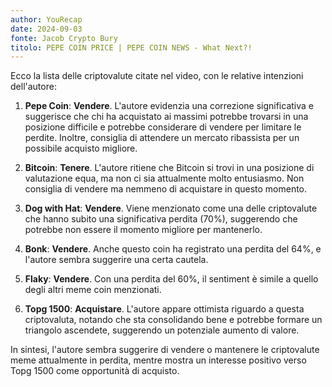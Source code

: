 ```yaml
---
author: YouRecap
date: 2024-09-03
fonte: Jacob Crypto Bury
titolo: PEPE COIN PRICE | PEPE COIN NEWS - What Next?!
---
```


Ecco la lista delle criptovalute citate nel video, con le relative intenzioni dell'autore:

1. **Pepe Coin**: **Vendere**. L'autore evidenzia una correzione significativa e suggerisce che chi ha acquistato ai massimi potrebbe trovarsi in una posizione difficile e potrebbe considerare di vendere per limitare le perdite. Inoltre, consiglia di attendere un mercato ribassista per un possibile acquisto migliore.

2. **Bitcoin**: **Tenere**. L'autore ritiene che Bitcoin si trovi in una posizione di valutazione equa, ma non ci sia attualmente molto entusiasmo. Non consiglia di vendere ma nemmeno di acquistare in questo momento.

3. **Dog with Hat**: **Vendere**. Viene menzionato come una delle criptovalute che hanno subito una significativa perdita (70%), suggerendo che potrebbe non essere il momento migliore per mantenerlo.

4. **Bonk**: **Vendere**. Anche questo coin ha registrato una perdita del 64%, e l'autore sembra suggerire una certa cautela.

5. **Flaky**: **Vendere**. Con una perdita del 60%, il sentiment è simile a quello degli altri meme coin menzionati.

6. **Topg 1500**: **Acquistare**. L'autore appare ottimista riguardo a questa criptovaluta, notando che sta consolidando bene e potrebbe formare un triangolo ascendete, suggerendo un potenziale aumento di valore.

In sintesi, l'autore sembra suggerire di vendere o mantenere le criptovalute meme attualmente in perdita, mentre mostra un interesse positivo verso Topg 1500 come opportunità di acquisto.
